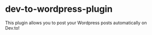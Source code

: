 # dev-to-wordpress-plugin
This plugin allows you to post your Wordpress posts automatically on Dev.to!
